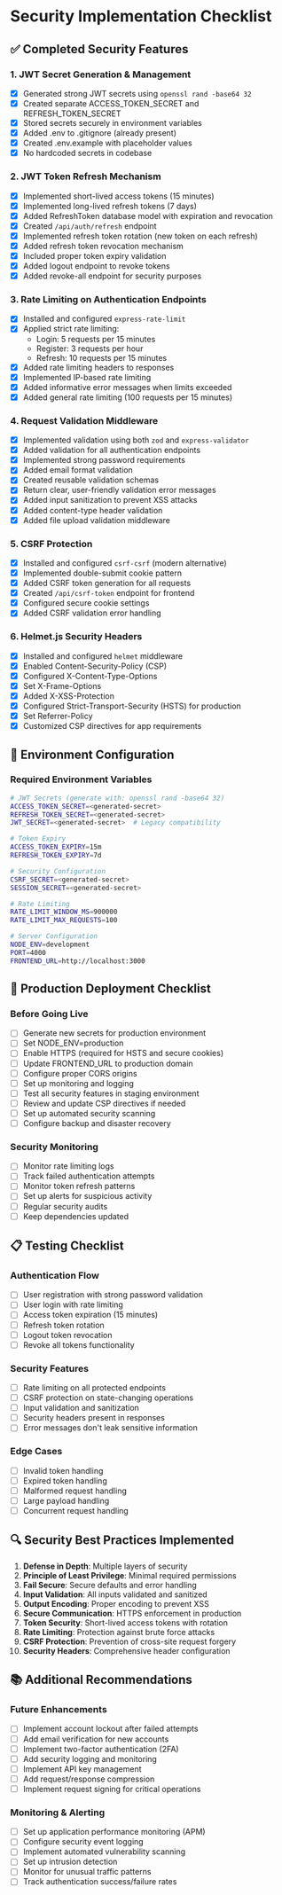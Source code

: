 # Security Implementation Checklist

## ✅ Completed Security Features

### 1. JWT Secret Generation & Management

- [x] Generated strong JWT secrets using `openssl rand -base64 32`
- [x] Created separate ACCESS_TOKEN_SECRET and REFRESH_TOKEN_SECRET
- [x] Stored secrets securely in environment variables
- [x] Added .env to .gitignore (already present)
- [x] Created .env.example with placeholder values
- [x] No hardcoded secrets in codebase

### 2. JWT Token Refresh Mechanism

- [x] Implemented short-lived access tokens (15 minutes)
- [x] Implemented long-lived refresh tokens (7 days)
- [x] Added RefreshToken database model with expiration and revocation
- [x] Created `/api/auth/refresh` endpoint
- [x] Implemented refresh token rotation (new token on each refresh)
- [x] Added refresh token revocation mechanism
- [x] Included proper token expiry validation
- [x] Added logout endpoint to revoke tokens
- [x] Added revoke-all endpoint for security purposes

### 3. Rate Limiting on Authentication Endpoints

- [x] Installed and configured `express-rate-limit`
- [x] Applied strict rate limiting:
  - Login: 5 requests per 15 minutes
  - Register: 3 requests per hour
  - Refresh: 10 requests per 15 minutes
- [x] Added rate limiting headers to responses
- [x] Implemented IP-based rate limiting
- [x] Added informative error messages when limits exceeded
- [x] Added general rate limiting (100 requests per 15 minutes)

### 4. Request Validation Middleware

- [x] Implemented validation using both `zod` and `express-validator`
- [x] Added validation for all authentication endpoints
- [x] Implemented strong password requirements
- [x] Added email format validation
- [x] Created reusable validation schemas
- [x] Return clear, user-friendly validation error messages
- [x] Added input sanitization to prevent XSS attacks
- [x] Added content-type header validation
- [x] Added file upload validation middleware

### 5. CSRF Protection

- [x] Installed and configured `csrf-csrf` (modern alternative)
- [x] Implemented double-submit cookie pattern
- [x] Added CSRF token generation for all requests
- [x] Created `/api/csrf-token` endpoint for frontend
- [x] Configured secure cookie settings
- [x] Added CSRF validation error handling

### 6. Helmet.js Security Headers

- [x] Installed and configured `helmet` middleware
- [x] Enabled Content-Security-Policy (CSP)
- [x] Configured X-Content-Type-Options
- [x] Set X-Frame-Options
- [x] Added X-XSS-Protection
- [x] Configured Strict-Transport-Security (HSTS) for production
- [x] Set Referrer-Policy
- [x] Customized CSP directives for app requirements

## 🔧 Environment Configuration

### Required Environment Variables

```bash
# JWT Secrets (generate with: openssl rand -base64 32)
ACCESS_TOKEN_SECRET=<generated-secret>
REFRESH_TOKEN_SECRET=<generated-secret>
JWT_SECRET=<generated-secret>  # Legacy compatibility

# Token Expiry
ACCESS_TOKEN_EXPIRY=15m
REFRESH_TOKEN_EXPIRY=7d

# Security Configuration
CSRF_SECRET=<generated-secret>
SESSION_SECRET=<generated-secret>

# Rate Limiting
RATE_LIMIT_WINDOW_MS=900000
RATE_LIMIT_MAX_REQUESTS=100

# Server Configuration
NODE_ENV=development
PORT=4000
FRONTEND_URL=http://localhost:3000
```

## 🚀 Production Deployment Checklist

### Before Going Live

- [ ] Generate new secrets for production environment
- [ ] Set NODE_ENV=production
- [ ] Enable HTTPS (required for HSTS and secure cookies)
- [ ] Update FRONTEND_URL to production domain
- [ ] Configure proper CORS origins
- [ ] Set up monitoring and logging
- [ ] Test all security features in staging environment
- [ ] Review and update CSP directives if needed
- [ ] Set up automated security scanning
- [ ] Configure backup and disaster recovery

### Security Monitoring

- [ ] Monitor rate limiting logs
- [ ] Track failed authentication attempts
- [ ] Monitor token refresh patterns
- [ ] Set up alerts for suspicious activity
- [ ] Regular security audits
- [ ] Keep dependencies updated

## 📋 Testing Checklist

### Authentication Flow

- [ ] User registration with strong password validation
- [ ] User login with rate limiting
- [ ] Access token expiration (15 minutes)
- [ ] Refresh token rotation
- [ ] Logout token revocation
- [ ] Revoke all tokens functionality

### Security Features

- [ ] Rate limiting on all protected endpoints
- [ ] CSRF protection on state-changing operations
- [ ] Input validation and sanitization
- [ ] Security headers present in responses
- [ ] Error messages don't leak sensitive information

### Edge Cases

- [ ] Invalid token handling
- [ ] Expired token handling
- [ ] Malformed request handling
- [ ] Large payload handling
- [ ] Concurrent request handling

## 🔍 Security Best Practices Implemented

1. **Defense in Depth**: Multiple layers of security
2. **Principle of Least Privilege**: Minimal required permissions
3. **Fail Secure**: Secure defaults and error handling
4. **Input Validation**: All inputs validated and sanitized
5. **Output Encoding**: Proper encoding to prevent XSS
6. **Secure Communication**: HTTPS enforcement in production
7. **Token Security**: Short-lived access tokens with rotation
8. **Rate Limiting**: Protection against brute force attacks
9. **CSRF Protection**: Prevention of cross-site request forgery
10. **Security Headers**: Comprehensive header configuration

## 📚 Additional Recommendations

### Future Enhancements

- [ ] Implement account lockout after failed attempts
- [ ] Add email verification for new accounts
- [ ] Implement two-factor authentication (2FA)
- [ ] Add security logging and monitoring
- [ ] Implement API key management
- [ ] Add request/response compression
- [ ] Implement request signing for critical operations

### Monitoring & Alerting

- [ ] Set up application performance monitoring (APM)
- [ ] Configure security event logging
- [ ] Implement automated vulnerability scanning
- [ ] Set up intrusion detection
- [ ] Monitor for unusual traffic patterns
- [ ] Track authentication success/failure rates

